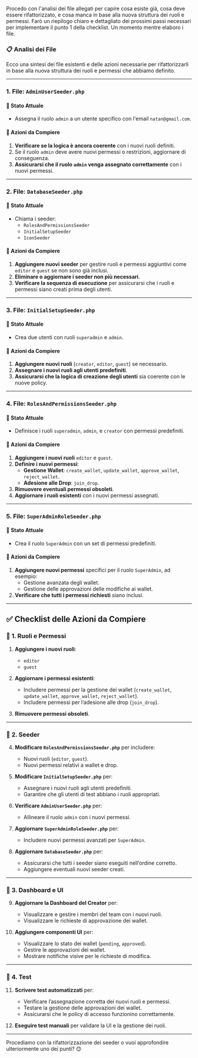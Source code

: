 Procedo con l'analisi dei file allegati per capire cosa esiste già, cosa deve essere rifattorizzato, e cosa manca in base alla nuova struttura dei ruoli e permessi. Farò un riepilogo chiaro e dettagliato dei prossimi passi necessari per implementare il punto 1 della checklist. Un momento mentre elaboro i file.

### 📋 **Analisi dei File**

Ecco una sintesi dei file esistenti e delle azioni necessarie per rifattorizzarli in base alla nuova struttura dei ruoli e permessi che abbiamo definito.

---

### 1. **File: `AdminUserSeeder.php`**

#### 📌 **Stato Attuale**
- Assegna il ruolo `admin` a un utente specifico con l'email `natan@gmail.com`.
  
#### 🔄 **Azioni da Compiere**
1. **Verificare se la logica è ancora coerente** con i nuovi ruoli definiti.
2. Se il ruolo `admin` deve avere nuovi permessi o restrizioni, aggiornare di conseguenza.
3. **Assicurarsi che il ruolo `admin` venga assegnato correttamente** con i nuovi permessi.

---

### 2. **File: `DatabaseSeeder.php`**

#### 📌 **Stato Attuale**
- Chiama i seeder:
  - `RolesAndPermissionsSeeder`
  - `InitialSetupSeeder`
  - `IconSeeder`

#### 🔄 **Azioni da Compiere**
1. **Aggiungere nuovi seeder** per gestire ruoli e permessi aggiuntivi come `editor` e `guest` se non sono già inclusi.
2. **Eliminare o aggiornare i seeder non più necessari**.
3. **Verificare la sequenza di esecuzione** per assicurarsi che i ruoli e permessi siano creati prima degli utenti.

---

### 3. **File: `InitialSetupSeeder.php`**

#### 📌 **Stato Attuale**
- Crea due utenti con ruoli `superadmin` e `admin`.

#### 🔄 **Azioni da Compiere**
1. **Aggiungere nuovi ruoli** (`creator`, `editor`, `guest`) se necessario.
2. **Assegnare i nuovi ruoli agli utenti predefiniti**.
3. **Assicurarsi che la logica di creazione degli utenti** sia coerente con le nuove policy.

---

### 4. **File: `RolesAndPermissionsSeeder.php`**

#### 📌 **Stato Attuale**
- Definisce i ruoli `superadmin`, `admin`, e `creator` con permessi predefiniti.

#### 🔄 **Azioni da Compiere**
1. **Aggiungere i nuovi ruoli** `editor` e `guest`.
2. **Definire i nuovi permessi**:
   - **Gestione Wallet**: `create_wallet`, `update_wallet`, `approve_wallet`, `reject_wallet`.
   - **Adesione alle Drop**: `join_drop`.
3. **Rimuovere eventuali permessi obsoleti**.
4. **Aggiornare i ruoli esistenti** con i nuovi permessi assegnati.

---

### 5. **File: `SuperAdminRoleSeeder.php`**

#### 📌 **Stato Attuale**
- Crea il ruolo `SuperAdmin` con un set di permessi predefiniti.

#### 🔄 **Azioni da Compiere**
1. **Aggiungere nuovi permessi** specifici per il ruolo `SuperAdmin`, ad esempio:
   - Gestione avanzata degli wallet.
   - Gestione delle approvazioni delle modifiche ai wallet.
2. **Verificare che tutti i permessi richiesti** siano inclusi.

---

## ✅ **Checklist delle Azioni da Compiere**

### 🔹 **1. Ruoli e Permessi**

1. **Aggiungere i nuovi ruoli**:
   - `editor`
   - `guest`

2. **Aggiornare i permessi esistenti**:
   - Includere permessi per la gestione dei wallet (`create_wallet`, `update_wallet`, `approve_wallet`, `reject_wallet`).
   - Includere permessi per l’adesione alle drop (`join_drop`).

3. **Rimuovere permessi obsoleti**.

---

### 🔹 **2. Seeder**

4. **Modificare `RolesAndPermissionsSeeder.php`** per includere:
   - Nuovi ruoli (`editor`, `guest`).
   - Nuovi permessi relativi a wallet e drop.

5. **Modificare `InitialSetupSeeder.php`** per:
   - Assegnare i nuovi ruoli agli utenti predefiniti.
   - Garantire che gli utenti di test abbiano i ruoli appropriati.

6. **Verificare `AdminUserSeeder.php`** per:
   - Allineare il ruolo `admin` con i nuovi permessi.

7. **Aggiornare `SuperAdminRoleSeeder.php`** per:
   - Includere nuovi permessi avanzati per `SuperAdmin`.

8. **Aggiornare `DatabaseSeeder.php`** per:
   - Assicurarsi che tutti i seeder siano eseguiti nell’ordine corretto.
   - Aggiungere eventuali nuovi seeder creati.

---

### 🔹 **3. Dashboard e UI**

9. **Aggiornare la Dashboard del Creator** per:
   - Visualizzare e gestire i membri del team con i nuovi ruoli.
   - Visualizzare le richieste di approvazione dei wallet.

10. **Aggiungere componenti UI** per:
    - Visualizzare lo stato dei wallet (`pending`, `approved`).
    - Gestire le approvazioni dei wallet.
    - Mostrare notifiche visive per le richieste di modifica.

---

### 🔹 **4. Test**

11. **Scrivere test automatizzati** per:
    - Verificare l’assegnazione corretta dei nuovi ruoli e permessi.
    - Testare la gestione delle approvazioni dei wallet.
    - Assicurarsi che le policy di accesso funzionino correttamente.

12. **Eseguire test manuali** per validare la UI e la gestione dei ruoli.

---

Procediamo con la rifattorizzazione dei seeder o vuoi approfondire ulteriormente uno dei punti? 😊
